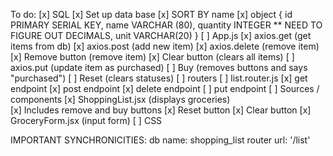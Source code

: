 To do:
[x] SQL
    [x] Set up data base
        [x] SORT BY name
        [x] object {
                id PRIMARY SERIAL KEY, 
                name VARCHAR (80), 
                quantity INTEGER ** NEED TO FIGURE OUT DECIMALS, 
                unit VARCHAR(20)
                }
[ ] App.js
    [x] axios.get (get items from db)
    [x] axios.post (add new item)
    [x] axios.delete (remove item)
        [x] Remove button (remove item)
        [x] Clear button (clears all items)
    [ ] axios.put (update item as purchased)
        [ ] Buy (removes buttons and says "purchased")
        [ ] Reset (clears statuses)
[ ] routers
    [ ] list.router.js
        [x] get endpoint
        [x] post endpoint
        [x] delete endpoint
        [ ] put endpoint
[ ] Sources / components
    [x] ShoppingList.jsx (displays groceries)   
        [x] Includes remove and buy buttons
        [x] Reset button
        [x] Clear button
    [x] GroceryForm.jsx (input form)
[ ] CSS


IMPORTANT SYNCHRONICITIES:
db name: shopping_list
router url: '/list'
